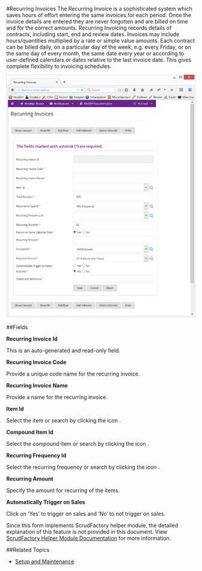 #Recurring Invoices
The Recurring Invoice is a sophisticated system which saves hours of
effort entering the same invoices for each period. Once 
the invoice details are entered they are never forgotten and are 
billed on time and for the correct amounts. Recurring Invoicing 
records details of contracts, including start, end and review dates. 
Invoices may include hours/quantities multiplied by a rate or simple 
value amounts. Each contract can be billed daily, on a particular day
of the week, e.g. every Friday, or on the same day of every month, 
the same date every year or according to user-defined calendars or 
dates relative to the last invoice date. This gives complete 
flexibility to invoicing schedules.

![Recurring Invoices](images/recurring-invoices.png)

##Fields

**Recurring Invoice Id**

This is an auto-generated and read-only field.

**Recurring Invoice Code**

Provide a unique code name for the recurring invoice.


**Recurring Invoice Name**

Provide a name for the recurring invoice.

**Item Id**

 Select the item or search by clicking the icon <i class="item-selector"></i>.

**Compound Item Id**

 Select the compound item or search by clicking the icon <i class="item-selector"></i>.

**Recurring Frequency Id**

 Select the recurring frequency or search by clicking the icon <i class="item-selector"></i>.


**Recurring Amount**

 Specify the amount for recurring of the items.

**Automatically Trigger on Sales**

 Click on ‘Yes’ to trigger on sales and ‘No’ to not trigger on sales.



<div class="alert-box scrud radius">
    Since this form implements ScrudFactory helper module, the detailed explanation of this feature is not provided
    in this document. View <a href="../../core-concepts/scrud-factory.html">ScrudFactory Helper Module Documentation</a>
    for more information.
</div>

##Related Topics
* [Setup and Maintenance](../setup-and-maintenance.md)
